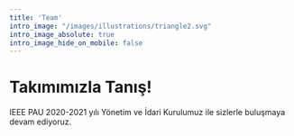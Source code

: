 ```yaml
---
title: 'Team'
intro_image: "/images/illustrations/triangle2.svg"
intro_image_absolute: true
intro_image_hide_on_mobile: false
---
```


# Takımımızla Tanış!


IEEE PAU 2020-2021 yılı Yönetim ve İdari Kurulumuz ile sizlerle buluşmaya devam ediyoruz.
